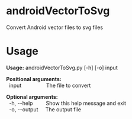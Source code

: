 # androidVectorToSvg
Convert Android vector files to svg files

# Usage
**Usage:** androidVectorToSvg.py [-h] [-o] input

**Positional arguments:**<br/>
&nbsp;&nbsp;input&nbsp;&nbsp;&nbsp;&nbsp;&nbsp;&nbsp;&nbsp;&nbsp;&nbsp;&nbsp;&nbsp;&nbsp;&nbsp;&nbsp;&nbsp;&nbsp; The file to convert

**Optional arguments:**<br/>
&nbsp;&nbsp;-h, --help &nbsp;&nbsp;&nbsp;&nbsp;&nbsp;&nbsp;&nbsp; Show this help message and exit<br/>
&nbsp;&nbsp;-o, --output &nbsp;&nbsp;&nbsp; The output file
